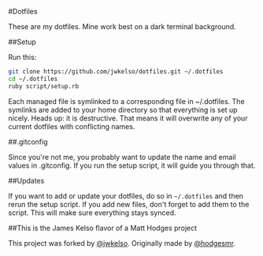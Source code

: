 #Dotfiles

These are my dotfiles. Mine work best on a dark terminal background.

##Setup

Run this:

```sh
git clone https://github.com/jwkelso/dotfiles.git ~/.dotfiles
cd ~/.dotfiles
ruby script/setup.rb
```
Each managed file is symlinked to a corresponding file in ~/.dotfiles. The symlinks are added to your home directory so that everything is set up nicely. 
Heads up: it is destructive. That means it will overwrite any of your current dotfiles with conflicting names.

##.gitconfig

Since you're not me, you probably want to update the name and email values in .gitconfig. If you run the setup script, it will guide you through that.

##Updates

If you want to add or update your dotfiles, do so in `~/.dotfiles` and then rerun the setup script. If you add new files, don't forget to add them to the script. This will make sure everything stays synced.

##This is the James Kelso flavor of a Matt Hodges project

This project was forked by [@jwkelso](http://twitter.com/jwkelso).
Originally made by [@hodgesmr](http://twitter.com/hodgesmr).
